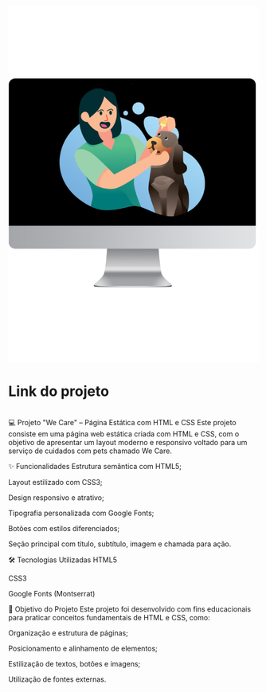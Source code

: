 <img src="https://github.com/Andson-Sillas/we-care/blob/main/Mockup-We-Care.png">
<br>
<h1>Link do projeto</h1>
<a href="https://andson-sillas.github.io/we-care/"></a>
<br>
💻 Projeto "We Care" – Página Estática com HTML e CSS
Este projeto consiste em uma página web estática criada com HTML e CSS, com o objetivo de apresentar um layout moderno e responsivo voltado para um serviço de cuidados com pets chamado We Care.

✨ Funcionalidades
Estrutura semântica com HTML5;

Layout estilizado com CSS3;

Design responsivo e atrativo;

Tipografia personalizada com Google Fonts;

Botões com estilos diferenciados;

Seção principal com título, subtítulo, imagem e chamada para ação.

🛠️ Tecnologias Utilizadas
HTML5

CSS3

Google Fonts (Montserrat)

🎯 Objetivo do Projeto
Este projeto foi desenvolvido com fins educacionais para praticar conceitos fundamentais de HTML e CSS, como:

Organização e estrutura de páginas;

Posicionamento e alinhamento de elementos;

Estilização de textos, botões e imagens;

Utilização de fontes externas.

